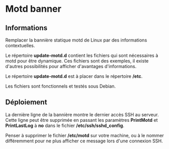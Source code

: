 # Motd banner

## Informations

Remplacer la bannière statique motd de Linux par des informations contextuelles.

Le répertoire **update-motd.d** contient les fichiers qui sont nécessaires à motd pour être dynamique. Ces fichiers sont des exemples, il existe d'autres possibilités pour afficher d'avantages d'informations.

Le répertoire **update-motd.d** est à placer dans le répertoire **/etc**.

Les fichiers sont fonctionnels et testés sous Debian.

## Déploiement

La dernière ligne de la bannière montre le dernier accès SSH au serveur. Cette ligne peut être supprimée en passant les paramètres **PrintMotd** et **PrintLastLog**  à **no** dans le fichier **/etc/ssh/sshd_config**.

Penser à supprimer le fichier **/etc/motd** sur votre machine, ou à le nommer différemment pour ne plus afficher ce message lors d'une connexion SSH.
